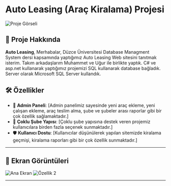 # Auto Leasing (Araç Kiralama) Projesi

![Proje Görseli](images/project-banner.png)

## 🚀 Proje Hakkında

**Auto Leasing**, Merhabalar, Düzce Üniversitesi Database Managment System dersi kapsamında yaptığımız Auto Leasing Web sitesini tanıtmak isterim. Takım arkadaşlarım Muhammet ve Uğur ile birlikte yaptık.
C# ve asp.net kullanarak yaptığımız projemizi SQL kullanarak database bağladık. Server olarak Microsoft SQL Server  kullandık.

## 🛠️ Özellikler

- 🚀 **Admin Paneli**: [Admin panelimiz sayesinde yeni araç ekleme, yeni çalışan ekleme, araç teslim alma, şube ve şubeler arası raporlar gibi bir çok özellik sağlamaktadır.]
- 🌟 **Çoklu Şube Yapısı**: [Çoklu şube yapısına destek veren projemiz kullanıcılara birden fazla seçenek sunmaktadır.]
- 🛡️ **Kullanıcı Dostu**: [Kullanıcılar düşünülerek yapılan sitemizde kiralama geçmişi, kiralama raporları gibi bir çok özellik sunmaktadır.]

---

## 📸 Ekran Görüntüleri

![Ana Ekran](images/screenshot1.png)
![Özellik 2](images/screenshot2.png)

---


